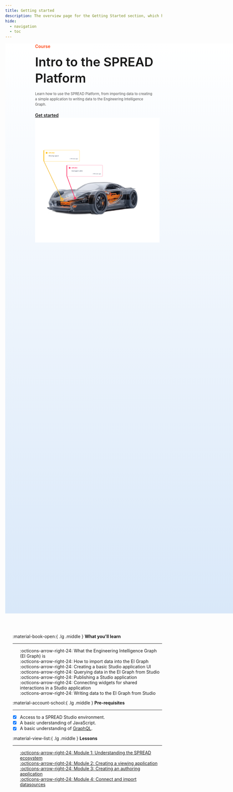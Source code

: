 ```yaml
---
title: Getting started
description: The overview page for the Getting Started section, which has learning content for using the SPREAD Platform.
hide:
  - navigation
  - toc
---
```


<!--
README

For guidance on how to write documenation, see https://dev.stage.spread.ai/docs/contributor/guide.html. Contact Documentation when this document is ready for review.
-->

<style>
     .md-typeset h1, .md-source-file, .md-typeset hr {
          display: none;
     }

     .md-typeset [data-preview], .md-typeset abbr {
          border-bottom: none;
     }

     nav.md-path {
          display: none !important;
     }

     .md-main__inner {
          margin: 0 !important;
     }

     .md-content__button {
          margin: 8.25px !important;
     }

     article.md-content__inner {
          margin: 0 !important;
          padding-bottom: 3em;
          padding-top: 3em;
     }

     .header {
          width: 100vw;
          background-image: linear-gradient(0deg,#d9e8f9,white);
          min-height: 45vh;
          padding-bottom: 2em;
     }

     .header > .right-header-block {
          display: inline-block !important;
          text-align: left;
          font-weight: 600;
          width: 40vw;
          padding-left: 10vw;
     }

     .header > .left-header-block {
          display: inline-block !important;
          text-align: right;
          min-width: 40vw;
          padding-left: 10vw;
     }

     li {
          list-style-type: none !important;
     }
</style>

<div class='header'>

<div class='right-header-block'>
	<div style='color: #FF4715'>Course</div>
	<div style='padding-top: 1rem; padding-bottom: 1rem; font-size: 2.5rem; line-height: 1.3' markdown>Intro to the SPREAD Platform</div>
	<div style='color: #525252; line-height: 1.5; font-weight: 400; font-size: 0.7rem'>Learn how to use the SPREAD Platform, from importing data to creating a simple application to writing data to the Engineering Intelligence Graph.</div>
     <br>
     <div>
          <a href="introduction-spread/what-is-spread.html" class="md-button md-button--primary">Get started</a>
     </div>
</div>

<div class='left-header-block'>
     <img src="src/car-diagnosis-demo.png" alt="Image of a car undergoing diagnostics" width="400" style="border: none">
</div>

</div>

<br>
<br>
<br>

<div class='grid cards' style='max-width: 90vw !important; margin: auto' markdown>

- :material-book-open:{ .lg .middle } __What you'll learn__

    ---

     - :octicons-arrow-right-24: What the Engineering Intelligence Graph (EI Graph) is
     - :octicons-arrow-right-24: How to import data into the EI Graph
     - :octicons-arrow-right-24: Creating a basic Studio application UI
     - :octicons-arrow-right-24: Querying data in the EI Graph from Studio
     - :octicons-arrow-right-24: Publishing a Studio application
     - :octicons-arrow-right-24: Connecting widgets for shared interactions in a Studio application
     - :octicons-arrow-right-24: Writing data to the EI Graph from Studio

- :material-account-school:{ .lg .middle } __Pre-requisites__

    ---

     - [x] Access to a SPREAD Studio environment.
     - [x] A basic understanding of JavaScript.
     - [x] A basic understanding of [GraphQL](https://graphql.org/learn/).

- :material-view-list:{ .lg .middle } __Lessons__

    ---

     - [:octicons-arrow-right-24: Module 1: Understanding the SPREAD ecosystem](module-1/what-is-spread.md)
     - [:octicons-arrow-right-24: Module 2: Creating a viewing application](#)
     - [:octicons-arrow-right-24: Module 3: Creating an authoring application](#)
     - [:octicons-arrow-right-24: Module 4: Connect and import datasources](#)

</div>
